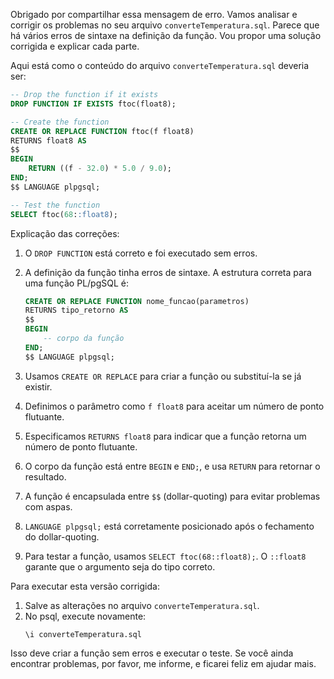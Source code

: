 Obrigado por compartilhar essa mensagem de erro. Vamos analisar e corrigir os problemas no seu arquivo `converteTemperatura.sql`. Parece que há vários erros de sintaxe na definição da função. Vou propor uma solução corrigida e explicar cada parte.

Aqui está como o conteúdo do arquivo `converteTemperatura.sql` deveria ser:

```sql
-- Drop the function if it exists
DROP FUNCTION IF EXISTS ftoc(float8);

-- Create the function
CREATE OR REPLACE FUNCTION ftoc(f float8)
RETURNS float8 AS
$$
BEGIN
    RETURN ((f - 32.0) * 5.0 / 9.0);
END;
$$ LANGUAGE plpgsql;

-- Test the function
SELECT ftoc(68::float8);
```

Explicação das correções:

1. O `DROP FUNCTION` está correto e foi executado sem erros.

2. A definição da função tinha erros de sintaxe. A estrutura correta para uma função PL/pgSQL é:
   ```sql
   CREATE OR REPLACE FUNCTION nome_funcao(parametros)
   RETURNS tipo_retorno AS
   $$
   BEGIN
       -- corpo da função
   END;
   $$ LANGUAGE plpgsql;
   ```

3. Usamos `CREATE OR REPLACE` para criar a função ou substituí-la se já existir.

4. Definimos o parâmetro como `f float8` para aceitar um número de ponto flutuante.

5. Especificamos `RETURNS float8` para indicar que a função retorna um número de ponto flutuante.

6. O corpo da função está entre `BEGIN` e `END;`, e usa `RETURN` para retornar o resultado.

7. A função é encapsulada entre `$$` (dollar-quoting) para evitar problemas com aspas.

8. `LANGUAGE plpgsql;` está corretamente posicionado após o fechamento do dollar-quoting.

9. Para testar a função, usamos `SELECT ftoc(68::float8);`. O `::float8` garante que o argumento seja do tipo correto.

Para executar esta versão corrigida:

1. Salve as alterações no arquivo `converteTemperatura.sql`.
2. No psql, execute novamente:
   ```
   \i converteTemperatura.sql
   ```

Isso deve criar a função sem erros e executar o teste. Se você ainda encontrar problemas, por favor, me informe, e ficarei feliz em ajudar mais.